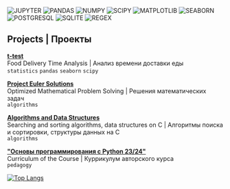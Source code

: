 <!--
## DA tools | Стек для анализа данных
```mermaid
block-beta
  columns 3
  a:3
  block:group1:2
    columns 2
    h i j k
  end
  g
  block:group2:3
    %% columns auto (default)
    l m n o p q r
  end


```

Languages
  C
    Python
      NumPy
        Pandas
      matplotlib
        seaborn
  SQL
    PostgreSQL
    SQLite3
  RegEx
Probability
  Statistics
    Descriptive Analysis




|   languages      |         |
| ---------------- | ---------------- |
| Python          | NumPy, Pandas, Seaborn |
| SQL    | SQLite3       | PostgreSQL      |
| Regex | 
| Statistics | 
-->

![JUPYTER](https://img.shields.io/badge/Jupyter-602121?style=for-the-badge&logo=jupyter&logoColor=FFFDFD)
![PANDAS](https://img.shields.io/badge/Pandas-632222?style=for-the-badge&logo=pandas&logoColor=FFFAFA)
![NUMPY](https://img.shields.io/badge/NumPy-672525?style=for-the-badge&logo=numpy&logoColor=FFFAFA)
![SCIPY](https://img.shields.io/badge/SciPy-6A2727?style=for-the-badge&logo=scipy&logoColor=FFFAFA)
![MATPLOTLIB](https://img.shields.io/badge/Matplotlib-6E2A2A?style=for-the-badge&logo=matplotlib&logoColor=FFF8F8)
![SEABORN](https://img.shields.io/badge/Seaborn-732D2D?style=for-the-badge&logo=seaborn&logoColor=FFF8F8)  
![POSTGRESQL](https://img.shields.io/badge/PostgreSQL-681C1C?style=for-the-badge&logo=postgresql&logoColor=FFFDFD)
![SQLITE](https://img.shields.io/badge/SQLite-6B2020?style=for-the-badge&logo=sqlite&logoColor=FFFDFD)
![REGEX](https://img.shields.io/badge/Regex-602222?style=for-the-badge&logo=regex&logoColor=FFF8E0)

<!--
![PYTHON](https://img.shields.io/badge/Python-5E1F1F?style=for-the-badge&logo=python&logoColor=FFFDFD)
![SPREADSHEETS](https://img.shields.io/badge/Spreadsheets-6E2323?style=for-the-badge&logo=google-sheets&logoColor=FFFAFA)
![MONGODB](https://img.shields.io/badge/MongoDB-712626?style=for-the-badge&logo=mongodb&logoColor=FFFAFA)
![APACHE_SPARK](https://img.shields.io/badge/Apache_Spark-752929?style=for-the-badge&logo=apachespark&logoColor=FFFAFA)  
![POWERBI](https://img.shields.io/badge/Power_BI-5E1F1F?style=for-the-badge&logo=powerbi&logoColor=FFF8F8)  
![STATISTICS](https://img.shields.io/badge/Statistics-5E1F1F?style=for-the-badge&logo=mathworks&logoColor=FFF8E0)
-->

## Projects | Проекты

[**t-test**](https://github.com/igor-zalevskii/code-lab/tree/main/delivery)  
Food Delivery Time Analysis | Анализ времени доставки еды  
`statistics` `pandas` `seaborn` `scipy`

[**Project Euler Solutions**](https://github.com/igor-zalevskii/Project-Euler)  
Optimized Mathematical Problem Solving | Решения математических задач  
`algorithms`

[**Algorithms and Data Structures**](https://github.com/igor-zalevskii/algorithms-and-data-structures)  
Searching and sorting algorithms, data structures on C | Алгоритмы поиска и сортировки, структуры данных на C  
`algorithms`

[**"Основы программирования с Python 23/24"**](https://igor-zalevskii.github.io/python)  
Curriculum of the Course | Куррикулум авторского курса  
`pedagogy`

[![Top Langs](https://github-readme-stats.vercel.app/api/top-langs/?username=igor-zalevskii&size_weight=0.5&count_weight=0.5&hide=javascript&disable_animations=true&layout=compact&langs_count=8&hide_title=true&hide_border=true&text_color=FFFDFD&bg_color=5E1F1F&hide_progress=true)](https://github.com/igor-zalevskii/github-readme-stats)



<!-- 

## Projects

[**t-test**](https://github.com/igor-zalevskii/code-lab/tree/main/delivery)  
Food Delivery Time Analysis  
`statistics` `pandas` `seaborn` `scipy`

[**Project Euler Solutions**](https://github.com/igor-zalevskii/Project-Euler)  
Optimized Mathematical Problem Solving  
`algorithms`

[**"Basics of programming with Python"**](https://igor-zalevskii.github.io/python)  
Curriculum of the course  
`pedagogy`


Красный градиент:
[![Top Langs](https://github-readme-stats.vercel.app/api/top-langs/?username=igor-zalevskii&size_weight=0.5&count_weight=0.5&hide=javascript&disable_animations=true&layout=compact&langs_count=8&hide_title=true&hide_border=true&text_color=FFFDFD&bg_color=DEG,5E1F1F,4b1818,4b1818,411515,381212)](https://github.com/igor-zalevskii/github-readme-stats)


![MYSQL](https://img.shields.io/badge/MySQL-4479A1?style=for-the-badge&logo=mysql&logoColor=white)
![PLOTLY](https://img.shields.io/badge/Plotly-3F4F75?style=for-the-badge&logo=plotly&logoColor=white)
![TABLEAU](https://img.shields.io/badge/Tableau-E97627?style=for-the-badge&logo=tableau&logoColor=white)
![SCIKITLEARN](https://img.shields.io/badge/scikit--learn-F7931E?style=for-the-badge&logo=scikit-learn&logoColor=white)
![BEAUTIFULSOUP](https://img.shields.io/badge/Beautiful_Soup-3A6E9E?style=for-the-badge&logo=beautifulsoup&logoColor=white)
![OPENREFINE](https://img.shields.io/badge/OpenRefine-1563A0?style=for-the-badge&logo=openrefine&logoColor=white)
API
хадуп

📕 Беседы о математике. Книга 1. Дискретные объекты (Болтянский В.Г.)
-->
